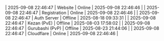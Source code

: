 | 2025-09-08 22:46:47 | Website | Online | 2025-09-08 22:46:46 |
| 2025-09-08 22:46:47 | Registration | Online | 2025-09-08 22:46:46 |
| 2025-09-08 22:46:47 | Auth Server | Offline | 2025-08-18 09:33:31 |
| 2025-09-08 22:46:47 | Kezan (PvE) | Offline | 2025-08-03 17:58:02 |
| 2025-09-08 22:46:47 | Gurubashi (PvP) | Offline | 2025-08-23 21:44:06 |
| 2025-09-08 22:46:47 | Cloudflare | Online | 2025-09-08 22:46:46 |
